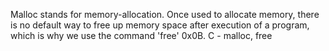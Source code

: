 Malloc stands for memory-allocation. Once used to allocate memory, there is no default way to free up memory space after execution of a program, which is why we use the command 'free'
0x0B. C - malloc, free

